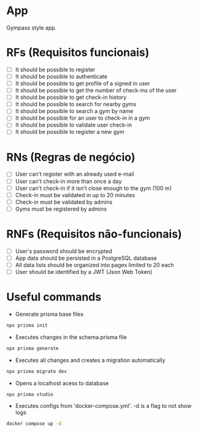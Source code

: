 # App

Gympass style app.

# RFs (Requisitos funcionais)

- [ ] It should be possible to register
- [ ] It should be possible to authenticate
- [ ] It should be possible to get profile of a signed in user
- [ ] It should be possible to get the number of check-ins of the user
- [ ] It should be possible to get check-in history
- [ ] It should be possible to search for nearby gyms
- [ ] It should be possible to search a gym by name
- [ ] It should be possible for an user to check-in in a gym
- [ ] It should be possible to validate user check-in
- [ ] It should be possible to register a new gym
 
# RNs (Regras de negócio)

- [ ] User can't register with an already used e-mail
- [ ] User can't check-in more than once a day
- [ ] User can't check-in if it isn't close enough to the gym (100 m)
- [ ] Check-in must be validated in up to 20 minutes
- [ ] Check-in must be validated by admins
- [ ] Gyms must be registered by admins

# RNFs (Requisitos não-funcionais)

- [ ] User's password should be encrypted
- [ ] App data should be persisted in a PostgreSQL database
- [ ] All data lists should be organized into pages limited to 20 each
- [ ] User should be identified by a JWT (Json Web Token)

# Useful commands

- Generate prisma base files

```sh
npx prisma init
```

- Executes changes in the schema.prisma file

```sh
npx prisma generate
```

- Executes all changes and creates a migration automatically

```sh
npx prisma migrate dev
```

- Opens a localhost acess to database

```sh
npx prisma studio
```

- Executes configs from 'docker-compose.yml'. -d is a flag to not show logs

```sh
docker compose up -d 
```